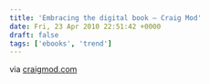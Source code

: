 ```yaml
---
title: 'Embracing the digital book — Craig Mod'
date: Fri, 23 Apr 2010 22:51:42 +0000
draft: false
tags: ['ebooks', 'trend']
---
```


via [craigmod.com](http://craigmod.com/journal/ebooks/?success)